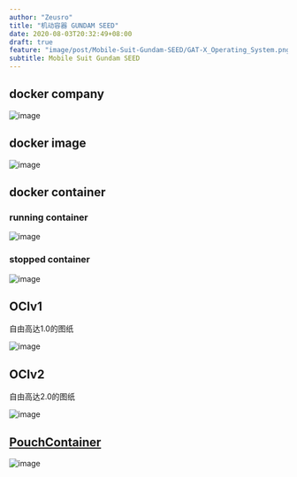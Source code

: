 ```yaml
---
author: "Zeusro"
title: "机动容器 GUNDAM SEED"
date: 2020-08-03T20:32:49+08:00
draft: true
feature: "image/post/Mobile-Suit-Gundam-SEED/GAT-X_Operating_System.png"
subtitle: Mobile Suit Gundam SEED
---
```


## docker company

![image](/image/post/Mobile-Suit-Gundam-SEED/docker-company.jpg)

## docker image

![image](/image/post/Mobile-Suit-Gundam-SEED/docker-image.jpg)

## docker container

### running container

![image](/image/post/Mobile-Suit-Gundam-SEED/running-container.gif)

### stopped container

![image](/image/post/Mobile-Suit-Gundam-SEED/stop-container.jpg)

## OCIv1

自由高达1.0的图纸

![image](/image/post/Mobile-Suit-Gundam-SEED/OCIv1.jpg)

## OCIv2

自由高达2.0的图纸

![image](/image/post/Mobile-Suit-Gundam-SEED/OCIv2.jpg)

## [PouchContainer](https://github.com/alibaba/pouch)

![image](/image/post/Mobile-Suit-Gundam-SEED/liuxing.jpg)
